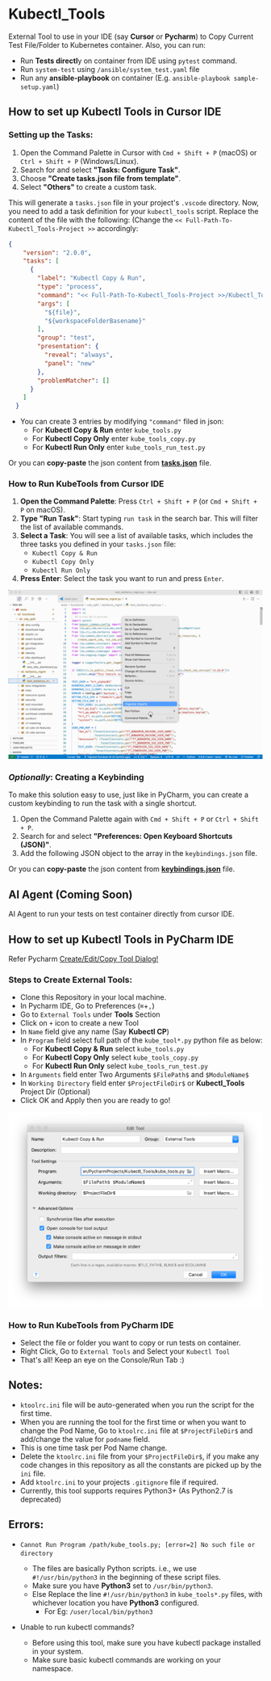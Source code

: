# Kubectl_Tools
External Tool to use in your IDE (say **Cursor** or **Pycharm**) to Copy Current Test File/Folder to Kubernetes container.
Also, you can run:
* Run **Tests directl**y on container from IDE using `pytest` command.
* Run `system-test` using `/ansible/system_test.yaml` file
* Run any **ansible-playbook** on container (E.g. `ansible-playbook sample-setup.yaml`)

## How to set up Kubectl Tools in Cursor IDE
### Setting up the Tasks:
1. Open the Command Palette in Cursor with `Cmd + Shift + P` (macOS) or `Ctrl + Shift + P` (Windows/Linux).
2. Search for and select **"Tasks: Configure Task"**.
3. Choose **"Create tasks.json file from template"**.
4. Select **"Others"** to create a custom task.

This will generate a `tasks.json` file in your project's `.vscode` directory.
Now, you need to add a task definition for your `kubectl_tools` script.
Replace the content of the file with the following:
(Change the `<< Full-Path-To-Kubectl_Tools-Project >>` accordingly:

```json
{
    "version": "2.0.0",
    "tasks": [
      {
        "label": "Kubectl Copy & Run",
        "type": "process",
        "command": "<< Full-Path-To-Kubectl_Tools-Project >>/Kubectl_Tools/kube_tools.py",
        "args": [
          "${file}",
          "${workspaceFolderBasename}"
        ],
        "group": "test",
        "presentation": {
          "reveal": "always",
          "panel": "new"
        },
        "problemMatcher": []
      }
    ]
  }
```
* You can create 3 entries by modifying `"command"` filed in json:
  * For **Kubectl Copy & Run** enter `kube_tools.py`
  * For **Kubectl Copy Only** enter `kube_tools_copy.py`
  * For **Kubectl Run Only** enter `kube_tools_run_test.py`

Or you can **copy-paste** the json content from [**tasks.json**](vscode_support/tasks.json) file.

### How to Run KubeTools from Cursor IDE
1. **Open the Command Palette**: Press `Ctrl + Shift + P` (or `Cmd + Shift + P` on macOS).
2. **Type "Run Task"**: Start typing `run task` in the search bar. This will filter the list of available commands.
3. **Select a Task**: You will see a list of available tasks, which includes the three tasks you defined in your `tasks.json` file:
   * `Kubectl Copy & Run`
   * `Kubectl Copy Only`
   * `Kubectl Run Only`
4. **Press Enter**: Select the task you want to run and press `Enter`.

![kubectl_tool_on_cursor.gif](vscode_support/kubectl_tool_on_cursor.gif)

### _Optionally_: Creating a Keybinding
To make this solution easy to use, just like in PyCharm, you can create a custom keybinding to run the task with a single shortcut.
1. Open the Command Palette again with `Cmd + Shift + P` or `Ctrl + Shift + P`.
2. Search for and select **"Preferences: Open Keyboard Shortcuts (JSON)"**.
3. Add the following JSON object to the array in the `keybindings.json` file.

Or you can **copy-paste** the json content from [**keybindings.json**](vscode_support/keybindings.json) file.

## AI Agent (Coming Soon)
AI Agent to run your tests on test container directly from cursor IDE.

## How to set up Kubectl Tools in PyCharm IDE
Refer Pycharm [Create/Edit/Copy Tool Dialog!](https://www.jetbrains.com/help/pycharm/settings-tools-create-edit-copy-tool-dialog.html)

### Steps to Create External Tools:
* Clone this Repository in your local machine.
* In Pycharm IDE, Go to Preferences (`⌘`+`,`)
* Go to `External Tools` under **Tools** Section
* Click on `+` icon to create a new Tool
* In `Name` field give any name (Say **Kubectl CP**)
* In `Program` field select full path of the `kube_tool*.py` python file as below:
  * For **Kubectl Copy & Run** select `kube_tools.py`
  * For **Kubectl Copy Only** select `kube_tools_copy.py`
  * For **Kubectl Run Only** select `kube_tools_run_test.py`
* In `Arguments` field enter Two Arguments `$FilePath$` and `$ModuleName$`
* In `Working Directory` field enter `$ProjectFileDir$` or **Kubectl_Tools** Project Dir (Optional)
* Click OK and Apply then you are ready to go!

![Screenshot External Tools](ss_externaltool.png)

### How to Run KubeTools from PyCharm IDE
* Select the file or folder you want to copy or run tests on container.
* Right Click, Go to `External Tools` and Select your `Kubectl Tool`
* That's all! Keep an eye on the Console/Run Tab :)

## Notes:
* `ktoolrc.ini` file will be auto-generated when you run the script for the first time.
* When you are running the tool for the first time or when you want to change the Pod Name,
Go to `ktoolrc.ini` file at `$ProjectFileDir$` and add/change the value for `podname` field.
* This is one time task per Pod Name change.
* Delete the `ktoolrc.ini` file from your `$ProjectFileDir$`,
if you make any code changes in this repository as all the constants
are picked up by the `ini` file.
* Add `ktoolrc.ini` to your projects `.gitignore` file if required.
* Currently, this tool supports requires Python3+ (As Python2.7 is deprecated)

## Errors:
* `Cannot Run Program /path/kube_tools.py; [error=2] No such file or directory`
  - The files are basically Python scripts. i.e., we use `#!/usr/bin/python3` in the beginning of these script files.
  - Make sure you have **Python3** set to `/usr/bin/python3`.
  - Else Replace the line `#!/usr/bin/python3` in `kube_tools*.py` files, with whichever location you have **Python3** configured.
    - For Eg: `/user/local/bin/python3`

* Unable to run kubectl commands?
  - Before using this tool, make sure you have kubectl package installed in your system.
  - Make sure basic kubectl commands are working on your namespace.